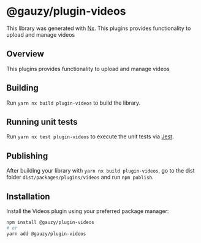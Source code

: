 # @gauzy/plugin-videos

This library was generated with [Nx](https://nx.dev). This plugins provides functionality to upload and manage videos

## Overview

This plugins provides functionality to upload and manage videos

## Building

Run `yarn nx build plugin-videos` to build the library.

## Running unit tests

Run `yarn nx test plugin-videos` to execute the unit tests via [Jest](https://jestjs.io).

## Publishing

After building your library with `yarn nx build plugin-videos`, go to the dist folder `dist/packages/plugins/videos` and run `npm publish`.

## Installation

Install the Videos plugin using your preferred package manager:

```bash
npm install @gauzy/plugin-videos
# or
yarn add @gauzy/plugin-videos
```

